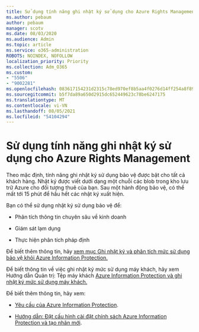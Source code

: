 ```yaml
---
title: Sử dụng tính năng ghi nhật ký sử dụng cho Azure Rights Management
ms.author: pebaum
author: pebaum
manager: scotv
ms.date: 08/03/2020
ms.audience: Admin
ms.topic: article
ms.service: o365-administration
ROBOTS: NOINDEX, NOFOLLOW
localization_priority: Priority
ms.collection: Adm_O365
ms.custom:
- "5506"
- "9002281"
ms.openlocfilehash: 083617154231d2315c78ed970ef8b5aa4f0276d14ff254a8f89eac1d53059b42
ms.sourcegitcommit: b5f7da89a650d2915dc652449623c78be6247175
ms.translationtype: MT
ms.contentlocale: vi-VN
ms.lasthandoff: 08/05/2021
ms.locfileid: "54104294"
---
```

# <a name="use-usage-logging-for-azure-rights-management"></a>Sử dụng tính năng ghi nhật ký sử dụng cho Azure Rights Management

Theo mặc định, tính năng ghi nhật ký sử dụng bảo vệ được bật cho tất cả khách hàng. Nhật ký được viết dưới dạng một chuỗi các blob trong kho lưu trữ Azure cho đối tượng thuê của bạn. Sau một hành động bảo vệ, có thể mất tới 15 phút để hầu hết các nhật ký xuất hiện.

Bạn có thể sử dụng nhật ký sử dụng bảo vệ để:

- Phân tích thông tin chuyên sâu về kinh doanh

- Giám sát lạm dụng

- Thực hiện phân tích pháp định

Để biết thêm thông tin, hãy [xem mục Ghi nhật ký và phân tích mức sử dụng bảo vệ khỏi Azure Information Protection.](https://docs.microsoft.com/azure/information-protection/log-analyze-usage)

Để biết thông tin về việc ghi nhật ký mức sử dụng máy khách, hãy xem Hướng dẫn Quản trị: Tệp máy khách [Azure Information Protection và ghi nhật ký mức sử dụng máy khách.](https://docs.microsoft.com/azure/information-protection/rms-client/client-admin-guide-files-and-logging)

Để biết thêm thông tin, hãy xem:

- [Yêu cầu của Azure Information Protection](https://docs.microsoft.com/azure/information-protection/get-started/requirements).
    
- [Hướng dẫn: Đặt cấu hình cài đặt chính sách Azure Information Protection và tạo nhãn mới](https://docs.microsoft.com/azure/information-protection/get-started/infoprotect-quick-start-tutorial).